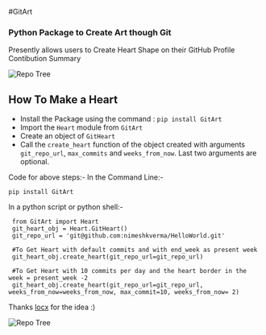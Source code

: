 
#GitArt
### Python Package to Create Art though Git

Presently allows users to Create Heart Shape on their GitHub Profile Contibution Summary

![Repo Tree](https://github.com/nimeshkverma/GitArt/blob/master/images/HeartPreview.jpg)

## How To Make a Heart 
- Install the Package using the command : `pip install GitArt`
- Import the `Heart` module from `GitArt`
- Create an object of `GitHeart`
- Call the `create_heart` function of the object created with arguments `git_repo_url`, `max_commits` and `weeks_from_now`. Last two arguments are optional.

Code for above steps:-
In the Command Line:-

`pip install GitArt`

In a python script or python shell:-

```
 from GitArt import Heart
 git_heart_obj = Heart.GitHeart()
 git_repo_url = 'git@github.com:nimeshkverma/HelloWorld.git'

 #To Get Heart with default commits and with end_week as present week
 git_heart_obj.create_heart(git_repo_url=git_repo_url)

 #To Get Heart with 10 commits per day and the heart border in the week = present_week -2
 git_heart_obj.create_heart(git_repo_url=git_repo_url, weeks_from_now=weeks_from_now, max_commit=10, weeks_from_now= 2)
 ```

Thanks <a href="https://github.com/locx">locx</a> for the idea :)

![Repo Tree](https://github.com/nimeshkverma/GitArt/blob/master/images/NimSubtleQuote.jpg)
